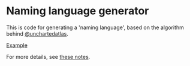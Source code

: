 # Naming language generator

This is code for generating a 'naming language', based on the algorithm behind [@unchartedatlas][uncharted].

[Example](http://dropecho.github.io/langgen)

For more details, see [these notes][notes].

[uncharted]: https://twitter.com/unchartedatlas
[notes]: http://mewo2.com/notes/naming-language/
